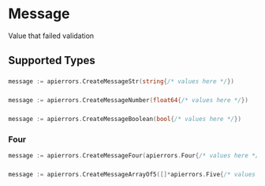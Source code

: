 # Message

Value that failed validation


## Supported Types

### 

```go
message := apierrors.CreateMessageStr(string{/* values here */})
```

### 

```go
message := apierrors.CreateMessageNumber(float64{/* values here */})
```

### 

```go
message := apierrors.CreateMessageBoolean(bool{/* values here */})
```

### Four

```go
message := apierrors.CreateMessageFour(apierrors.Four{/* values here */})
```

### 

```go
message := apierrors.CreateMessageArrayOf5([]*apierrors.Five{/* values here */})
```

